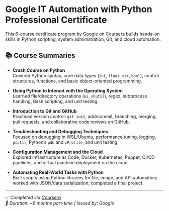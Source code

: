 # Google IT Automation with Python Professional Certificate

This 6-course certificate program by Google on Coursera builds hands-on skills in Python scripting, system administration, Git, and cloud automation.

## 📚 Course Summaries

- **Crash Course on Python**  
  Covered Python syntax, core data types (`int`, `float`, `str`, `bool`), control structures, functions, and basic object-oriented programming.

- **Using Python to Interact with the Operating System**  
  Learned file/directory operations (`os`, `shutil`), regex, subprocess handling, Bash scripting, and unit testing.

- **Introduction to Git and GitHub**  
  Practiced version control: `git init`, add/commit, branching, merging, pull requests, and collaborative code reviews on GitHub.

- **Troubleshooting and Debugging Techniques**  
  Focused on debugging in WSL/Ubuntu, performance tuning, logging, `psutil`, Python’s `pdb` and `cProfile`, and unit testing.

- **Configuration Management and the Cloud**  
  Explored Infrastructure as Code, Docker, Kubernetes, Puppet, CI/CD pipelines, and virtual machine deployment on the cloud.

- **Automating Real-World Tasks with Python**  
  Built scripts using Python libraries for file, image, and API automation; worked with JSON/data serialization; completed a final project.

---

✅ *Completed via [Coursera](https://www.coursera.org/professional-certificates/google-it-automation)  
📅 Duration: ~6 months part-time | Issued by: Google*

